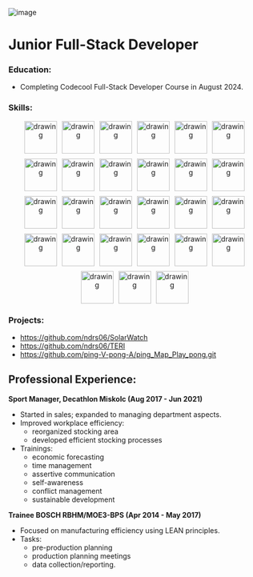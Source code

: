 ![image](https://www.codewars.com/users/ndrs06/badges/large)

# Junior Full-Stack Developer
### Education:
 - Completing Codecool Full-Stack Developer Course in August 2024.

### Skills:
<!DOCTYPE html>
<html lang="en">
<head>
    <meta charset="UTF-8">
    <meta name="viewport" content="width=device-width, initial-scale=1.0">
    <title>Centered Images</title>
    <style>
        .center-div {
            display: flex;
            justify-content: center;
            flex-wrap: wrap;
            gap: 10px; /* Optional: adds some space between the images */
            text-align: center;
        }
    </style>
</head>
<body>
    <div class="center-div">
<img src="https://devicon-website.vercel.app/api/csharp/original.svg" alt="drawing" width="65"/>
<img src="https://devicon-website.vercel.app/api/dotnetcore/original.svg" alt="drawing" width="65"/>
<img src="https://cdn.jsdelivr.net/gh/devicons/devicon@latest/icons/vitejs/vitejs-original.svg" alt="drawing" width="65"/>
<img src="https://devicon-website.vercel.app/api/react/original.svg" alt="drawing" width="65"/>
<img src="https://cdn.jsdelivr.net/gh/devicons/devicon@latest/icons/microsoftsqlserver/microsoftsqlserver-original.svg" alt="drawing" width="65"/>
<img src="https://devicon-website.vercel.app/api/express/original.svg" alt="drawing" width="65"/>
<img src="https://devicon-website.vercel.app/api/mongodb/original.svg" alt="drawing" width="65"/>
<img src="https://devicon-website.vercel.app/api/html5/original.svg" alt="drawing" width="65"/>
<img src="https://devicon-website.vercel.app/api/css3/original.svg" alt="drawing" width="65"/>
<img src="https://devicon-website.vercel.app/api/sass/original.svg" alt="drawing" width="65"/>
<img src="https://cdn.jsdelivr.net/gh/devicons/devicon@latest/icons/postgresql/postgresql-original.svg" alt="drawing" width="65"/>
<img src="https://cdn.jsdelivr.net/gh/devicons/devicon@latest/icons/javascript/javascript-original.svg" alt="drawing" width="65"/>
<img src="https://devicon-website.vercel.app/api/nodejs/original.svg" alt="drawing" width="65"/>
<img src="https://cdn.jsdelivr.net/gh/devicons/devicon@latest/icons/azuresqldatabase/azuresqldatabase-original.svg" alt="drawing" width="65"/>
<img src="https://cdn.jsdelivr.net/gh/devicons/devicon@latest/icons/sqlite/sqlite-original.svg" alt="drawing" width="65"/>
<img src="https://cdn.jsdelivr.net/gh/devicons/devicon@latest/icons/dot-net/dot-net-original.svg" alt="drawing" width="65"/>
<img src="https://cdn.jsdelivr.net/gh/devicons/devicon@latest/icons/yaml/yaml-original.svg" alt="drawing" width="65"/>
<img src="https://cdn.jsdelivr.net/gh/devicons/devicon@latest/icons/npm/npm-original-wordmark.svg" alt="drawing" width="65"/>
<img src="https://cdn.jsdelivr.net/gh/devicons/devicon@latest/icons/postman/postman-original.svg" alt="drawing" width="65"/>
<img src="https://cdn.jsdelivr.net/gh/devicons/devicon@latest/icons/docker/docker-original.svg" alt="drawing" width="65"/>
<img src="https://devicon-website.vercel.app/api/git/original.svg" alt="drawing" width="65"/>
<img src="https://devicon-website.vercel.app/api/github/original.svg" alt="drawing" width="65"/>
<img src="https://cdn.jsdelivr.net/gh/devicons/devicon@latest/icons/powershell/powershell-original.svg" alt="drawing" width="65"/>
<img src="https://cdn.jsdelivr.net/gh/devicons/devicon@latest/icons/visualstudio/visualstudio-original.svg" alt="drawing" width="65"/>
<img src="https://cdn.jsdelivr.net/gh/devicons/devicon@latest/icons/rider/rider-original.svg" alt="drawing" width="65"/>
<img src="https://cdn.jsdelivr.net/gh/devicons/devicon@latest/icons/vscode/vscode-original.svg" alt="drawing" width="65"/>
<img src="https://cdn.jsdelivr.net/gh/devicons/devicon@latest/icons/linux/linux-original.svg" alt="drawing" width="65"/>
</div>

### Projects:
 - https://github.com/ndrs06/SolarWatch
 - https://github.com/ndrs06/TERI
 - https://github.com/ping-V-pong-A/ping_Map_Play_pong.git

## Professional Experience:
 **Sport Manager, Decathlon Miskolc (Aug 2017 - Jun 2021)**  
- Started in sales; expanded to managing department aspects.
- Improved workplace efficiency:
    - reorganized stocking area
    - developed efficient stocking processes
- Trainings:
    - economic forecasting
    - time management
    - assertive communication
    - self-awareness
    - conflict management
    - sustainable development

 **Trainee BOSCH RBHM/MOE3-BPS (Apr 2014 - May 2017)**  
- Focused on manufacturing efficiency using LEAN principles.
- Tasks:
    - pre-production planning
    - production planning meetings
    - data collection/reporting.


<!--
**ndrs06/ndrs06** is a ✨ _special_ ✨ repository because its `README.md` (this file) appears on your GitHub profile.

Here are some ideas to get you started:

- 🔭 I’m currently working on ...
- 🌱 I’m currently learning ...
- 👯 I’m looking to collaborate on ...
- 🤔 I’m looking for help with ...
- 💬 Ask me about ...
- 📫 How to reach me: ...
- 😄 Pronouns: ...
- ⚡ Fun fact: ...
-->
